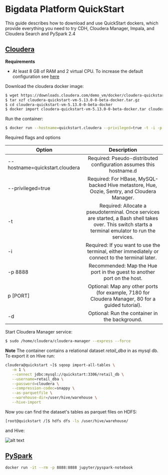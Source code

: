 # Bigdata Platform QuickStart
This guide describes how to download and use QuickStart dockers, which provide everything you need to try CDH, Cloudera Manager, Impala, and Cloudera Search and PySpark 2.4

## [Cloudera](https://www.cloudera.com/documentation/enterprise/5-13-x/topics/quickstart_docker_container.html)

**Requirements**
- At least 8 GB of RAM and 2 virtual CPU. To increase the default configuration see [here](https://docs.docker.com/docker-for-mac/#advanced)


Download the cloudera docker image:
```bash
$ wget https://downloads.cloudera.com/demo_vm/docker/cloudera-quickstart-vm-5.13.0-$ 0-beta-docker.tar.gz
$ tar xzf cloudera-quickstart-vm-5.13.0-0-beta-docker.tar.gz
$ cd cloudera-quickstart-vm-5.13.0-0-beta-docker
$ docker import cloudera-quickstart-vm-5.13.0-0-beta-docker.tar cloudera_513
```
Run the container:
```bash
$ docker run --hostname=quickstart.cloudera --privileged=true -t -i -p 8888:8888 -p 80:80 -p 7180:7180 cloudera_513 /usr/bin/docker-quickstart
```
Required flags and options

| Option   |      Description      | 
|----------|:-------------:|
| --hostname=quickstart.cloudera |  Required: Pseudo-distributed configuration assumes this hostname.d | 
|--privileged=true| Required: For HBase, MySQL-backed Hive metastore, Hue, Oozie, Sentry, and Cloudera Manager. | 
| -t| Required: Allocate a pseudoterminal. Once services are started, a Bash shell takes over. This switch starts a terminal emulator to run the services. | 
|-i| Required: If you want to use the terminal, either immediately or connect to the terminal later.|
|-p 8888| Recommended: Map the Hue port in the guest to another port on the host.|
|p [PORT]| Optional: Map any other ports (for example, 7180 for Cloudera Manager, 80 for a guided tutorial).|
|-d|Optional: Run the container in the background.|

Start Cloudera Manager service:
```bash
$ sudo /home/cloudera/cloudera-manager --express --force
```

**Note**
The container contains a relational dataset *retail_dba* in as mysql db. To export it on Hive run:
 ```bash
cloudera@quickstart ~]$ sqoop import-all-tables \
    -m 1 \
    --connect jdbc:mysql://quickstart:3306/retail_db \
    --username=retail_dba \
    --password=cloudera \
    --compression-codec=snappy \
    --as-parquetfile \
    --warehouse-dir=/user/hive/warehouse \
    --hive-import
```

Now you can find the dataset's tables as parquet files on HDFS:
```bash
[root@quickstart /]$ hdfs dfs -ls /user/hive/warehouse/
```

and Hive:

![alt text](imgs/hive_example.png)


## [PySpark](https://hub.docker.com/r/jupyter/pyspark-notebook/)
```bash
docker run -it --rm -p 8888:8888 jupyter/pyspark-notebook
```
